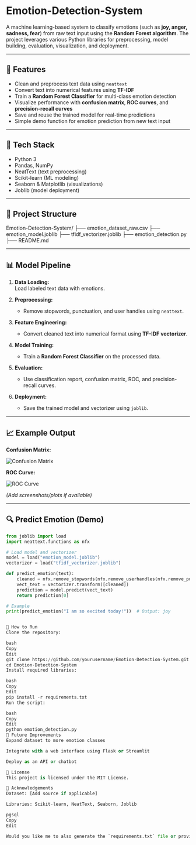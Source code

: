 # Emotion-Detection-System

A machine learning-based system to classify emotions (such as **joy, anger, sadness, fear**) from raw text input using the **Random Forest algorithm**. The project leverages various Python libraries for preprocessing, model building, evaluation, visualization, and deployment.

---

## 🚀 Features

- Clean and preprocess text data using `neattext`
- Convert text into numerical features using **TF-IDF**
- Train a **Random Forest Classifier** for multi-class emotion detection
- Visualize performance with **confusion matrix**, **ROC curves**, and **precision-recall curves**
- Save and reuse the trained model for real-time predictions
- Simple demo function for emotion prediction from new text input

---

## 🧰 Tech Stack

- Python 3
- Pandas, NumPy
- NeatText (text preprocessing)
- Scikit-learn (ML modeling)
- Seaborn & Matplotlib (visualizations)
- Joblib (model deployment)

---

## 📂 Project Structure

Emotion-Detection-System/
├── emotion_dataset_raw.csv
├── emotion_model.joblib
├── tfidf_vectorizer.joblib
├── emotion_detection.py
├── README.md



---

## 📊 Model Pipeline

1. **Data Loading:**  
   Load labeled text data with emotions.

2. **Preprocessing:**  
   - Remove stopwords, punctuation, and user handles using `neattext`.

3. **Feature Engineering:**  
   - Convert cleaned text into numerical format using **TF-IDF vectorizer**.

4. **Model Training:**  
   - Train a **Random Forest Classifier** on the processed data.

5. **Evaluation:**  
   - Use classification report, confusion matrix, ROC, and precision-recall curves.

6. **Deployment:**  
   - Save the trained model and vectorizer using `joblib`.

---

## 📈 Example Output

**Confusion Matrix:**

![Confusion Matrix](path/to/confusion_matrix.png)

**ROC Curve:**

![ROC Curve](path/to/roc_curve.png)

*(Add screenshots/plots if available)*

---

## 🔍 Predict Emotion (Demo)

```python
from joblib import load
import neattext.functions as nfx

# Load model and vectorizer
model = load("emotion_model.joblib")
vectorizer = load("tfidf_vectorizer.joblib")

def predict_emotion(text):
    cleaned = nfx.remove_stopwords(nfx.remove_userhandles(nfx.remove_punctuations(text)))
    vect_text = vectorizer.transform([cleaned])
    prediction = model.predict(vect_text)
    return prediction[0]

# Example
print(predict_emotion("I am so excited today!"))  # Output: joy


📝 How to Run
Clone the repository:

bash
Copy
Edit
git clone https://github.com/yourusername/Emotion-Detection-System.git
cd Emotion-Detection-System
Install required libraries:

bash
Copy
Edit
pip install -r requirements.txt
Run the script:

bash
Copy
Edit
python emotion_detection.py
📌 Future Improvements
Expand dataset to more emotion classes

Integrate with a web interface using Flask or Streamlit

Deploy as an API or chatbot

📄 License
This project is licensed under the MIT License.

🙌 Acknowledgements
Dataset: [Add source if applicable]

Libraries: Scikit-learn, NeatText, Seaborn, Joblib

pgsql
Copy
Edit

Would you like me to also generate the `requirements.txt` file or provide a sample dataset format (`emotion_dataset_raw.csv`)?

